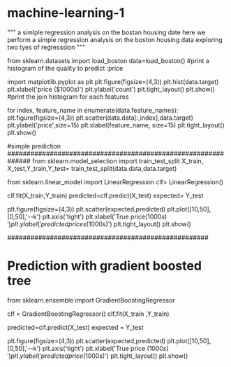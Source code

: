 # machine-learning-1

"""
a simlple regression analysis on the bostan housing date
here we perform a simple regression analysis on the boston housing
data exploring two tyes of regresssion
"""


from sklearn.datasets import load_boston
data=load_boston()
#print a histogram of the quality to predict :price

import matplotlib.pyplot as plt
plt.figure(figsize=(4,3))
plt.hist(data.target)
plt.xlabel('price ($1000s)')
plt.ylabel('count')
plt.tight_layout()
plt.show()
#print the join histogram for each features

for index, feature_name in enumerate(data.feature_names):
    plt.figure(figsize=(4,3))
    plt.scatter(data.data[:,index],data.target)
    plt.ylabel('price',size=15)
    plt.xlabel(feature_name, size=15)
    plt.tight_layout()
    plt.show()

#simple prediction
##############################################################
from sklearn.model_selection import train_test_split
X_train, X_test,Y_train,Y_test= train_test_split(data.data,data.target)

from sklearn.linear_model import LinearRegression
clf= LinearRegression()

clf.fit(X_train,Y_train)
predicted=clf.predict(X_test)
expected= Y_test

plt.figure(figsize=(4,3))
plt.scatter(expected,predicted)
plt.plot([10,50],[0,50],'--k')
plt.axis('tight')
plt.xlabel('True price($1000s)')
plt.ylabel('predicted prices ($1000s)')
plt.tight_layout()
plt.show()

####################################################
# Prediction with gradient boosted tree

from sklearn.ensemble import GradientBoostingRegressor

clf = GradientBoostingRegressor()
clf.fit(X_train ,Y_train)

predicted=clf.predict(X_test)
expected = Y_test

plt.figure(figsize=(4,3))
plt.scatter(expected,predicted)
plt.plot([10,50],[0,50],'--k')
plt.axis('tight')
plt.xlabel('True price ($1000s)')
plt.ylabel('predicted price ($1000s)')
plt.tight_layout()
plt.show()


                                

                                

